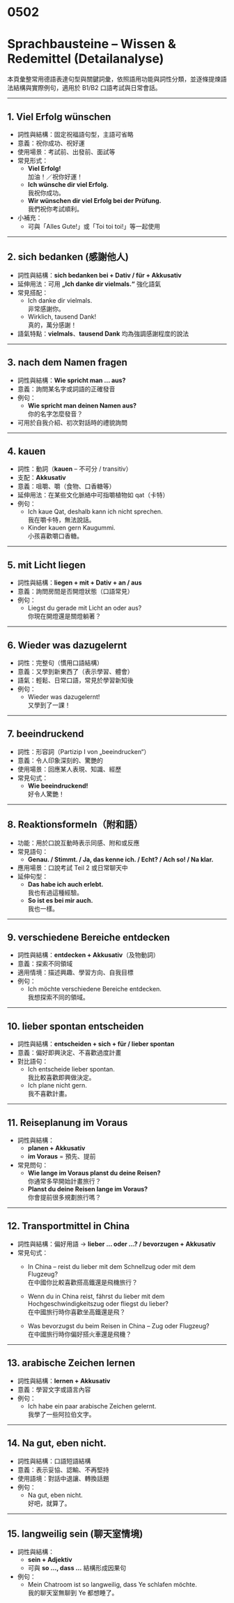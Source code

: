# 0502


# Sprachbausteine – Wissen & Redemittel (Detailanalyse)

本頁彙整常用德語表達句型與關鍵詞彙，依照語用功能與詞性分類，並逐條提煉語法結構與實際例句，適用於 B1/B2 口語考試與日常會話。

---

## 1. Viel Erfolg wünschen

- 詞性與結構：固定祝福語句型，主語可省略  
- 意義：祝你成功、祝好運  
- 使用場景：考試前、出發前、面試等
- 常見形式：
  - **Viel Erfolg!**  
    加油！／祝你好運！
  - **Ich wünsche dir viel Erfolg.**  
    我祝你成功。
  - **Wir wünschen dir viel Erfolg bei der Prüfung.**  
    我們祝你考試順利。
- 小補充：
  - 可與「Alles Gute!」或「Toi toi toi!」等一起使用

---

## 2. sich bedanken (感謝他人)

- 詞性與結構：**sich bedanken bei + Dativ / für + Akkusativ**  
- 延伸用法：可用 **„Ich danke dir vielmals.“** 強化語氣
- 常見搭配：
  - Ich danke dir vielmals.  
    非常感謝你。
  - Wirklich, tausend Dank!  
    真的，萬分感謝！
- 語氣特點：**vielmals**、**tausend Dank** 均為強調感謝程度的說法

---

## 3. nach dem Namen fragen

- 詞性與結構：**Wie spricht man ... aus?**  
- 意義：詢問某名字或詞語的正確發音
- 例句：
  - **Wie spricht man deinen Namen aus?**  
    你的名字怎麼發音？
- 可用於自我介紹、初次對話時的禮貌詢問

---

## 4. kauen

- 詞性：動詞（**kauen** – 不可分 / transitiv）  
- 支配：**Akkusativ**
- 意義：咀嚼、嚼（食物、口香糖等）
- 延伸用法：在某些文化脈絡中可指嚼植物如 qat（卡特）
- 例句：
  - Ich kaue Qat, deshalb kann ich nicht sprechen.  
    我在嚼卡特，無法說話。  
  - Kinder kauen gern Kaugummi.  
    小孩喜歡嚼口香糖。

---

## 5. mit Licht liegen

- 詞性與結構：**liegen + mit + Dativ + an / aus**  
- 意義：詢問房間是否開燈狀態（口語常見）
- 例句：
  - Liegst du gerade mit Licht an oder aus?  
    你現在開燈還是關燈躺著？

---

## 6. Wieder was dazugelernt

- 詞性：完整句（慣用口語結構）  
- 意義：又學到新東西了（表示學習、體會）  
- 語氣：輕鬆、日常口語，常見於學習新知後
- 例句：
  - Wieder was dazugelernt!  
    又學到了一課！

---

## 7. beeindruckend

- 詞性：形容詞（Partizip I von „beeindrucken“）  
- 意義：令人印象深刻的、驚艷的  
- 使用場景：回應某人表現、知識、經歷
- 常見句式：
  - **Wie beeindruckend!**  
    好令人驚艷！

---

## 8. Reaktionsformeln（附和語）

- 功能：用於口說互動時表示同感、附和或反應  
- 常見語句：
  - **Genau. / Stimmt. / Ja, das kenne ich. / Echt? / Ach so! / Na klar.**
- 應用場景：口說考試 Teil 2 或日常聊天中
- 延伸句型：
  - **Das habe ich auch erlebt.**  
    我也有過這種經驗。  
  - **So ist es bei mir auch.**  
    我也一樣。

---

## 9. verschiedene Bereiche entdecken

- 詞性與結構：**entdecken + Akkusativ**（及物動詞）  
- 意義：探索不同領域
- 適用情境：描述興趣、學習方向、自我目標
- 例句：
  - Ich möchte verschiedene Bereiche entdecken.  
    我想探索不同的領域。

---

## 10. lieber spontan entscheiden

- 詞性與結構：**entscheiden + sich + für / lieber spontan**  
- 意義：偏好即興決定、不喜歡過度計畫  
- 對比語句：
  - Ich entscheide lieber spontan.  
    我比較喜歡即興做決定。  
  - Ich plane nicht gern.  
    我不喜歡計畫。

---

## 11. Reiseplanung im Voraus

- 詞性與結構：
  - **planen + Akkusativ**  
  - **im Voraus** = 預先、提前
- 常見問句：
  - **Wie lange im Voraus planst du deine Reisen?**  
    你通常多早開始計畫旅行？  
  - **Planst du deine Reisen lange im Voraus?**  
    你會提前很多規劃旅行嗎？

---

## 12. Transportmittel in China

- 詞性與結構：偏好用語 → **lieber ... oder ...? / bevorzugen + Akkusativ**
- 常見句式：
  - In China – reist du lieber mit dem Schnellzug oder mit dem Flugzeug?  
    在中國你比較喜歡搭高鐵還是飛機旅行？  
  - Wenn du in China reist, fährst du lieber mit dem Hochgeschwindigkeitszug oder fliegst du lieber?  
    在中國旅行時你喜歡坐高鐵還是飛？

  - Was bevorzugst du beim Reisen in China – Zug oder Flugzeug?  
    在中國旅行時你偏好搭火車還是飛機？

---

## 13. arabische Zeichen lernen

- 詞性與結構：**lernen + Akkusativ**  
- 意義：學習文字或語言內容  
- 例句：
  - Ich habe ein paar arabische Zeichen gelernt.  
    我學了一些阿拉伯文字。

---

## 14. Na gut, eben nicht.

- 詞性與結構：口語短語結構  
- 意義：表示妥協、認輸、不再堅持  
- 使用語境：對話中退讓、轉換話題
- 例句：
  - Na gut, eben nicht.  
    好吧，就算了。

---

## 15. langweilig sein (聊天室情境)

- 詞性與結構：
  - **sein + Adjektiv**  
  - 可與 **so ..., dass ...** 結構形成因果句
- 例句：
  - Mein Chatroom ist so langweilig, dass Ye schlafen möchte.  
    我的聊天室無聊到 Ye 都想睡了。
